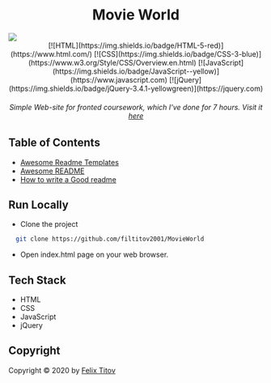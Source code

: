 
<h1 align="center"> Movie World </h1>




<img src="https://github.com/filtitov2001/MovieWorld/blob/main/Images/logo2.png">

<div align="center">
[![HTML](https://img.shields.io/badge/HTML-5-red)](https://www.html.com/)
[![CSS](https://img.shields.io/badge/CSS-3-blue)](https://www.w3.org/Style/CSS/Overview.en.html)
[![JavaScript](https://img.shields.io/badge/JavaScript--yellow)](https://www.javascript.com)
[![jQuery](https://img.shields.io/badge/jQuery-3.4.1-yellowgreen)](https://jquery.com)

  

###### Simple Web-site for fronted coursework, which I've done for 7 hours. Visit it [here](https://filtitov2001.github.io/MovieWorld/)
</div>

  
## Table of Contents

 - [Awesome Readme Templates](https://awesomeopensource.com/project/elangosundar/awesome-README-templates)
 - [Awesome README](https://github.com/matiassingers/awesome-readme)
 - [How to write a Good readme](https://bulldogjob.com/news/449-how-to-write-a-good-readme-for-your-github-project)

  
## Run Locally


- Clone the project

```bash
  git clone https://github.com/filtitov2001/MovieWorld
```

- Open index.html page on your web browser.

  
## Tech Stack

* HTML
* CSS
* JavaScript
* jQuery


 ## Copyright

Copyright © 2020 by [Felix Titov](https://github.com/filtitov2001)
  
